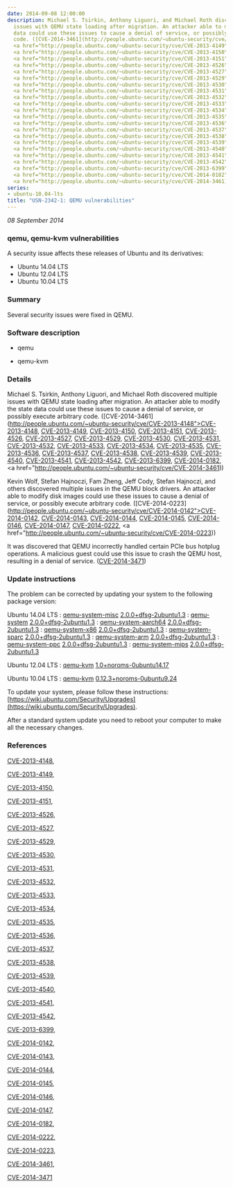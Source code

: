 ```yaml
---
date: 2014-09-08 12:00:00
description: Michael S. Tsirkin, Anthony Liguori, and Michael Roth discovered multiple
  issues with QEMU state loading after migration. An attacker able to modify the state
  data could use these issues to cause a denial of service, or possibly execute arbitrary
  code. ([CVE-2014-3461](http://people.ubuntu.com/~ubuntu-security/cve/CVE-2013-4148">CVE-2013-4148</a>,
  <a href="http://people.ubuntu.com/~ubuntu-security/cve/CVE-2013-4149">CVE-2013-4149</a>,
  <a href="http://people.ubuntu.com/~ubuntu-security/cve/CVE-2013-4150">CVE-2013-4150</a>,
  <a href="http://people.ubuntu.com/~ubuntu-security/cve/CVE-2013-4151">CVE-2013-4151</a>,
  <a href="http://people.ubuntu.com/~ubuntu-security/cve/CVE-2013-4526">CVE-2013-4526</a>,
  <a href="http://people.ubuntu.com/~ubuntu-security/cve/CVE-2013-4527">CVE-2013-4527</a>,
  <a href="http://people.ubuntu.com/~ubuntu-security/cve/CVE-2013-4529">CVE-2013-4529</a>,
  <a href="http://people.ubuntu.com/~ubuntu-security/cve/CVE-2013-4530">CVE-2013-4530</a>,
  <a href="http://people.ubuntu.com/~ubuntu-security/cve/CVE-2013-4531">CVE-2013-4531</a>,
  <a href="http://people.ubuntu.com/~ubuntu-security/cve/CVE-2013-4532">CVE-2013-4532</a>,
  <a href="http://people.ubuntu.com/~ubuntu-security/cve/CVE-2013-4533">CVE-2013-4533</a>,
  <a href="http://people.ubuntu.com/~ubuntu-security/cve/CVE-2013-4534">CVE-2013-4534</a>,
  <a href="http://people.ubuntu.com/~ubuntu-security/cve/CVE-2013-4535">CVE-2013-4535</a>,
  <a href="http://people.ubuntu.com/~ubuntu-security/cve/CVE-2013-4536">CVE-2013-4536</a>,
  <a href="http://people.ubuntu.com/~ubuntu-security/cve/CVE-2013-4537">CVE-2013-4537</a>,
  <a href="http://people.ubuntu.com/~ubuntu-security/cve/CVE-2013-4538">CVE-2013-4538</a>,
  <a href="http://people.ubuntu.com/~ubuntu-security/cve/CVE-2013-4539">CVE-2013-4539</a>,
  <a href="http://people.ubuntu.com/~ubuntu-security/cve/CVE-2013-4540">CVE-2013-4540</a>,
  <a href="http://people.ubuntu.com/~ubuntu-security/cve/CVE-2013-4541">CVE-2013-4541</a>,
  <a href="http://people.ubuntu.com/~ubuntu-security/cve/CVE-2013-4542">CVE-2013-4542</a>,
  <a href="http://people.ubuntu.com/~ubuntu-security/cve/CVE-2013-6399">CVE-2013-6399</a>,
  <a href="http://people.ubuntu.com/~ubuntu-security/cve/CVE-2014-0182">CVE-2014-0182</a>,
  <a href="http://people.ubuntu.com/~ubuntu-security/cve/CVE-2014-3461))
series:
- ubuntu-10.04-lts
title: "USN-2342-1: QEMU vulnerabilities"
---
```


*08 September 2014*

### qemu, qemu-kvm vulnerabilities

A security issue affects these releases of Ubuntu and its derivatives:

* Ubuntu 14.04 LTS
* Ubuntu 12.04 LTS
* Ubuntu 10.04 LTS

### Summary

Several security issues were fixed in QEMU. 

### Software description

* qemu 

* qemu-kvm 

### Details

Michael S. Tsirkin, Anthony Liguori, and Michael Roth discovered multiple issues with QEMU state loading after migration. An attacker able to modify the state data could use these issues to cause a denial of service, or possibly execute arbitrary code. ([CVE-2014-3461](http://people.ubuntu.com/~ubuntu-security/cve/CVE-2013-4148">CVE-2013-4148</a>, <a href="http://people.ubuntu.com/~ubuntu-security/cve/CVE-2013-4149">CVE-2013-4149</a>, <a href="http://people.ubuntu.com/~ubuntu-security/cve/CVE-2013-4150">CVE-2013-4150</a>, <a href="http://people.ubuntu.com/~ubuntu-security/cve/CVE-2013-4151">CVE-2013-4151</a>, <a href="http://people.ubuntu.com/~ubuntu-security/cve/CVE-2013-4526">CVE-2013-4526</a>, <a href="http://people.ubuntu.com/~ubuntu-security/cve/CVE-2013-4527">CVE-2013-4527</a>, <a href="http://people.ubuntu.com/~ubuntu-security/cve/CVE-2013-4529">CVE-2013-4529</a>, <a href="http://people.ubuntu.com/~ubuntu-security/cve/CVE-2013-4530">CVE-2013-4530</a>, <a href="http://people.ubuntu.com/~ubuntu-security/cve/CVE-2013-4531">CVE-2013-4531</a>, <a href="http://people.ubuntu.com/~ubuntu-security/cve/CVE-2013-4532">CVE-2013-4532</a>, <a href="http://people.ubuntu.com/~ubuntu-security/cve/CVE-2013-4533">CVE-2013-4533</a>, <a href="http://people.ubuntu.com/~ubuntu-security/cve/CVE-2013-4534">CVE-2013-4534</a>, <a href="http://people.ubuntu.com/~ubuntu-security/cve/CVE-2013-4535">CVE-2013-4535</a>, <a href="http://people.ubuntu.com/~ubuntu-security/cve/CVE-2013-4536">CVE-2013-4536</a>, <a href="http://people.ubuntu.com/~ubuntu-security/cve/CVE-2013-4537">CVE-2013-4537</a>, <a href="http://people.ubuntu.com/~ubuntu-security/cve/CVE-2013-4538">CVE-2013-4538</a>, <a href="http://people.ubuntu.com/~ubuntu-security/cve/CVE-2013-4539">CVE-2013-4539</a>, <a href="http://people.ubuntu.com/~ubuntu-security/cve/CVE-2013-4540">CVE-2013-4540</a>, <a href="http://people.ubuntu.com/~ubuntu-security/cve/CVE-2013-4541">CVE-2013-4541</a>, <a href="http://people.ubuntu.com/~ubuntu-security/cve/CVE-2013-4542">CVE-2013-4542</a>, <a href="http://people.ubuntu.com/~ubuntu-security/cve/CVE-2013-6399">CVE-2013-6399</a>, <a href="http://people.ubuntu.com/~ubuntu-security/cve/CVE-2014-0182">CVE-2014-0182</a>, <a href="http://people.ubuntu.com/~ubuntu-security/cve/CVE-2014-3461))

Kevin Wolf, Stefan Hajnoczi, Fam Zheng, Jeff Cody, Stefan Hajnoczi, and others discovered multiple issues in the QEMU block drivers. An attacker able to modify disk images could use these issues to cause a denial of service, or possibly execute arbitrary code. ([CVE-2014-0223](http://people.ubuntu.com/~ubuntu-security/cve/CVE-2014-0142">CVE-2014-0142</a>, <a href="http://people.ubuntu.com/~ubuntu-security/cve/CVE-2014-0143">CVE-2014-0143</a>, <a href="http://people.ubuntu.com/~ubuntu-security/cve/CVE-2014-0144">CVE-2014-0144</a>, <a href="http://people.ubuntu.com/~ubuntu-security/cve/CVE-2014-0145">CVE-2014-0145</a>, <a href="http://people.ubuntu.com/~ubuntu-security/cve/CVE-2014-0146">CVE-2014-0146</a>, <a href="http://people.ubuntu.com/~ubuntu-security/cve/CVE-2014-0147">CVE-2014-0147</a>, <a href="http://people.ubuntu.com/~ubuntu-security/cve/CVE-2014-0222">CVE-2014-0222</a>, <a href="http://people.ubuntu.com/~ubuntu-security/cve/CVE-2014-0223))

It was discovered that QEMU incorrectly handled certain PCIe bus hotplug operations. A malicious guest could use this issue to crash the QEMU host, resulting in a denial of service. ([CVE-2014-3471](http://people.ubuntu.com/~ubuntu-security/cve/CVE-2014-3471)) 

### Update instructions

The problem can be corrected by updating your system to the following package version:

Ubuntu 14.04 LTS
 : [qemu-system-misc](https://launchpad.net/ubuntu/+source/qemu) <span> [2.0.0+dfsg-2ubuntu1.3](https://launchpad.net/ubuntu/+source/qemu/2.0.0+dfsg-2ubuntu1.3) </span> 
 : [qemu-system](https://launchpad.net/ubuntu/+source/qemu) <span> [2.0.0+dfsg-2ubuntu1.3](https://launchpad.net/ubuntu/+source/qemu/2.0.0+dfsg-2ubuntu1.3) </span> 
 : [qemu-system-aarch64](https://launchpad.net/ubuntu/+source/qemu) <span> [2.0.0+dfsg-2ubuntu1.3](https://launchpad.net/ubuntu/+source/qemu/2.0.0+dfsg-2ubuntu1.3) </span> 
 : [qemu-system-x86](https://launchpad.net/ubuntu/+source/qemu) <span> [2.0.0+dfsg-2ubuntu1.3](https://launchpad.net/ubuntu/+source/qemu/2.0.0+dfsg-2ubuntu1.3) </span> 
 : [qemu-system-sparc](https://launchpad.net/ubuntu/+source/qemu) <span> [2.0.0+dfsg-2ubuntu1.3](https://launchpad.net/ubuntu/+source/qemu/2.0.0+dfsg-2ubuntu1.3) </span> 
 : [qemu-system-arm](https://launchpad.net/ubuntu/+source/qemu) <span> [2.0.0+dfsg-2ubuntu1.3](https://launchpad.net/ubuntu/+source/qemu/2.0.0+dfsg-2ubuntu1.3) </span> 
 : [qemu-system-ppc](https://launchpad.net/ubuntu/+source/qemu) <span> [2.0.0+dfsg-2ubuntu1.3](https://launchpad.net/ubuntu/+source/qemu/2.0.0+dfsg-2ubuntu1.3) </span> 
 : [qemu-system-mips](https://launchpad.net/ubuntu/+source/qemu) <span> [2.0.0+dfsg-2ubuntu1.3](https://launchpad.net/ubuntu/+source/qemu/2.0.0+dfsg-2ubuntu1.3) </span> 

Ubuntu 12.04 LTS
 : [qemu-kvm](https://launchpad.net/ubuntu/+source/qemu-kvm) <span> [1.0+noroms-0ubuntu14.17](https://launchpad.net/ubuntu/+source/qemu-kvm/1.0+noroms-0ubuntu14.17) </span> 

Ubuntu 10.04 LTS
 : [qemu-kvm](https://launchpad.net/ubuntu/+source/qemu-kvm) <span> [0.12.3+noroms-0ubuntu9.24](https://launchpad.net/ubuntu/+source/qemu-kvm/0.12.3+noroms-0ubuntu9.24) </span> 

To update your system, please follow these instructions: [https://wiki.ubuntu.com/Security/Upgrades](https://wiki.ubuntu.com/Security/Upgrades).

After a standard system update you need to reboot your computer to make all the necessary changes. 

### References

 
 [CVE-2013-4148](http://people.ubuntu.com/~ubuntu-security/cve/CVE-2013-4148), 

 [CVE-2013-4149](http://people.ubuntu.com/~ubuntu-security/cve/CVE-2013-4149), 

 [CVE-2013-4150](http://people.ubuntu.com/~ubuntu-security/cve/CVE-2013-4150), 

 [CVE-2013-4151](http://people.ubuntu.com/~ubuntu-security/cve/CVE-2013-4151), 

 [CVE-2013-4526](http://people.ubuntu.com/~ubuntu-security/cve/CVE-2013-4526), 

 [CVE-2013-4527](http://people.ubuntu.com/~ubuntu-security/cve/CVE-2013-4527), 

 [CVE-2013-4529](http://people.ubuntu.com/~ubuntu-security/cve/CVE-2013-4529), 

 [CVE-2013-4530](http://people.ubuntu.com/~ubuntu-security/cve/CVE-2013-4530), 

 [CVE-2013-4531](http://people.ubuntu.com/~ubuntu-security/cve/CVE-2013-4531), 

 [CVE-2013-4532](http://people.ubuntu.com/~ubuntu-security/cve/CVE-2013-4532), 

 [CVE-2013-4533](http://people.ubuntu.com/~ubuntu-security/cve/CVE-2013-4533), 

 [CVE-2013-4534](http://people.ubuntu.com/~ubuntu-security/cve/CVE-2013-4534), 

 [CVE-2013-4535](http://people.ubuntu.com/~ubuntu-security/cve/CVE-2013-4535), 

 [CVE-2013-4536](http://people.ubuntu.com/~ubuntu-security/cve/CVE-2013-4536), 

 [CVE-2013-4537](http://people.ubuntu.com/~ubuntu-security/cve/CVE-2013-4537), 

 [CVE-2013-4538](http://people.ubuntu.com/~ubuntu-security/cve/CVE-2013-4538), 

 [CVE-2013-4539](http://people.ubuntu.com/~ubuntu-security/cve/CVE-2013-4539), 

 [CVE-2013-4540](http://people.ubuntu.com/~ubuntu-security/cve/CVE-2013-4540), 

 [CVE-2013-4541](http://people.ubuntu.com/~ubuntu-security/cve/CVE-2013-4541), 

 [CVE-2013-4542](http://people.ubuntu.com/~ubuntu-security/cve/CVE-2013-4542), 

 [CVE-2013-6399](http://people.ubuntu.com/~ubuntu-security/cve/CVE-2013-6399), 

 [CVE-2014-0142](http://people.ubuntu.com/~ubuntu-security/cve/CVE-2014-0142), 

 [CVE-2014-0143](http://people.ubuntu.com/~ubuntu-security/cve/CVE-2014-0143), 

 [CVE-2014-0144](http://people.ubuntu.com/~ubuntu-security/cve/CVE-2014-0144), 

 [CVE-2014-0145](http://people.ubuntu.com/~ubuntu-security/cve/CVE-2014-0145), 

 [CVE-2014-0146](http://people.ubuntu.com/~ubuntu-security/cve/CVE-2014-0146), 

 [CVE-2014-0147](http://people.ubuntu.com/~ubuntu-security/cve/CVE-2014-0147), 

 [CVE-2014-0182](http://people.ubuntu.com/~ubuntu-security/cve/CVE-2014-0182), 

 [CVE-2014-0222](http://people.ubuntu.com/~ubuntu-security/cve/CVE-2014-0222), 

 [CVE-2014-0223](http://people.ubuntu.com/~ubuntu-security/cve/CVE-2014-0223), 

 [CVE-2014-3461](http://people.ubuntu.com/~ubuntu-security/cve/CVE-2014-3461), 

 [CVE-2014-3471](http://people.ubuntu.com/~ubuntu-security/cve/CVE-2014-3471)